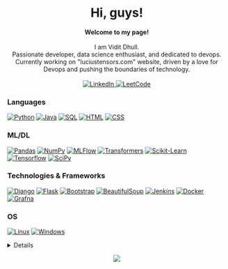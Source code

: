 <h1 align="center">Hi, guys!</h1>

<p align="center">
    <b>Welcome to my page!</b><br><br>
        I am Vidit Dhull.<br>
        Passionate developer, data science enthusiast, and dedicated to devops.<br>
        Currently working on "luciustensors.com" website, driven by a love for Devops and pushing the boundaries of technology.<br>
    <br>
    <a href="https://www.linkedin.com/in/vidit-dhull-045665236/">
        <img src="https://img.shields.io/badge/LinkedIn-blue?style=flat-square&logo=linkedin" alt="LinkedIn">
    </a>
    </a>
    <a href="https://leetcode.com/user5225aS/">
        <img src="https://img.shields.io/badge/LeetCode-blue?style=flat-square&logo=LeetCode" alt="LeetCode">
    </a>
</p>

### Languages
[![Python](https://img.shields.io/badge/python-black?style=for-the-badge&logo=python)](https://github.com/viditdhull)
[![Java](https://img.shields.io/badge/java-black?style=for-the-badge&logo=openjdk)](https://github.com/viditdhull)
[![SQL](https://img.shields.io/badge/sql-black?style=for-the-badge&logo=mysql)](https://github.com/viditdhull)
[![HTML](https://img.shields.io/badge/html-black?style=for-the-badge&logo=html5)](https://github.com/viditdhull)
[![CSS](https://img.shields.io/badge/css-black?style=for-the-badge&logo=css3)](https://github.com/viditdhull)
### ML/DL
[![Pandas](https://img.shields.io/badge/pandas-black?style=for-the-badge&logo=pandas)](https://github.com/viditdhull)
[![NumPy](https://img.shields.io/badge/numpy-black?style=for-the-badge&logo=numpy)](https://github.com/viditdhull)
[![MLFlow](https://img.shields.io/badge/mlflow-black?style=for-the-badge&logo=numpy&logoColor=blue)](https://github.com/viditdhull)
[![Transformers](https://img.shields.io/badge/Transformers-black?style=for-the-badge&logo=rust)](https://github.com/viditdhull)
[![Scikit-Learn](https://img.shields.io/badge/scikit--learn-black?style=for-the-badge&logo=scikit-learn)](https://github.com/viditdhull)
[![Tensorflow](https://img.shields.io/badge/Tensorflow-black?style=for-the-badge&logo=tensorflow)](https://github.com/viditdhull)
[![SciPy](https://img.shields.io/badge/SciPy-black?style=for-the-badge&logo=scipy)](https://github.com/viditdhull)


### Technologies & Frameworks
[![Django](https://img.shields.io/badge/django-black?style=for-the-badge&logo=django)](https://github.com/viditdhull)
[![Flask](https://img.shields.io/badge/Flask-black?style=for-the-badge&logo=flask)](https://github.com/viditdhull)
[![Bootstrap](https://img.shields.io/badge/bootstrap-black?style=for-the-badge&logo=bootstrap)](https://github.com/viditdhull)
[![BeautifulSoup](https://img.shields.io/badge/beautifulsoup-black?style=for-the-badge&logo=beautifulsoup)](https://github.com/viditdhull)
[![Jenkins](https://img.shields.io/badge/jenkins-black?style=for-the-badge&logo=jenkins)](https://github.com/viditdhull)
[![Docker](https://img.shields.io/badge/docker-black?style=for-the-badge&logo=docker)](https://github.com/viditdhull)
[![Grafna](https://img.shields.io/badge/grafna-black?style=for-the-badge&logo=grafna)](https://github.com/viditdhull)

### OS
[![Linux](https://img.shields.io/badge/linux-black?style=for-the-badge&logo=Linux)](https://github.com/viditdhull)
[![Windows](https://img.shields.io/badge/Windows-black?style=for-the-badge&logo=Windows)](https://github.com/viditdhull)

<details>
<p align="center">
  <a href="https://github.com/viditdhull">
    <img src="http://github-profile-summary-cards.vercel.app/api/cards/profile-details?username=viditdhull&theme=transparent" />
  </a>
  <a href="https://github.com/viditdhull">
    <img src="https://github-readme-streak-stats.herokuapp.com/?user=viditdhull&hide_border=true&card_width=338&theme=transparent" />
  </a>
  <a href="https://github.com/viditdhull">
    <img src="http://github-profile-summary-cards.vercel.app/api/cards/stats?username=viditdhull&theme=transparent" />
  </a>
</p>
</details>

<p align="center">
  <a href="https://github.com/viditdhull">
    <img src="https://komarev.com/ghpvc/?username=viditdhull&color=blue&style=flat)" />
  </a>
</p>
<!--

- 🔭 I’m currently working on ...
- 🌱 I’m currently learning ...
- 👯 I’m looking to collaborate on ...
- 🤔 I’m looking for help with ...
- 💬 Ask me about ...
- 📫 How to reach me: ...
- 😄 Pronouns: ...
- ⚡ Fun fact: ...
-->
